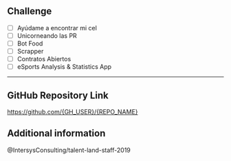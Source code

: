 ## Challenge

- [ ] Ayúdame a encontrar mi cel
- [ ] Unicorneando las PR
- [ ] Bot Food
- [ ] Scrapper
- [ ] Contratos Abiertos
- [ ] eSports Analysis & Statistics App

----

## GitHub Repository Link

https://github.com/{GH_USER}/{REPO_NAME}

## Additional information


@IntersysConsulting/talent-land-staff-2019
